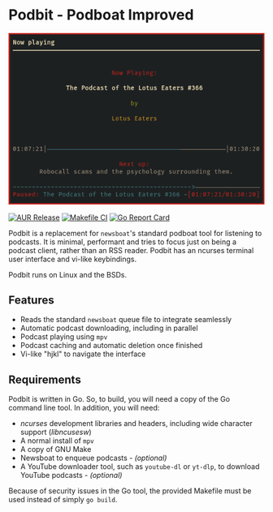 # Podbit - **Podboat Improved**

![Podbit Player](https://raw.githubusercontent.com/ejv2/podbit/master/ss.png)

[![AUR Release](https://img.shields.io/aur/version/podbit?color=1793d1&label=podbit&logo=arch-linux)](https://aur.archlinux.org/packages/podbit/)
[![Makefile CI](https://github.com/ejv2/podbit/actions/workflows/makefile.yml/badge.svg)](https://github.com/ejv2/podbit/actions/workflows/makefile.yml)
[![Go Report Card](https://goreportcard.com/badge/github.com/ejv2/podbit)](https://goreportcard.com/report/github.com/ejv2/podbit)

Podbit is a replacement for ``newsboat``'s standard podboat tool for listening to podcasts. It is minimal, performant and tries to focus just on being a podcast client, rather than an RSS reader. Podbit has an ncurses terminal user interface and vi-like keybindings.

Podbit runs on Linux and the BSDs.

## Features

* Reads the standard ``newsboat`` queue file to integrate seamlessly
* Automatic podcast downloading, including in parallel
* Podcast playing using ``mpv``
* Podcast caching and automatic deletion once finished
* Vi-like "hjkl" to navigate the interface

## Requirements

Podbit is written in Go. So, to build, you will need a copy of the Go command line tool. In addition, you will need:

* *ncurses* development libraries and headers, including wide character support (*libncusesw*)
* A normal install of ``mpv``
* A copy of GNU Make
* Newsboat to enqueue podcasts - *(optional)*
* A YouTube downloader tool, such as ``youtube-dl`` or ``yt-dlp``, to download YouTube podcasts - *(optional)*

Because of security issues in the Go tool, the provided Makefile must be used instead of simply ``go build``.
